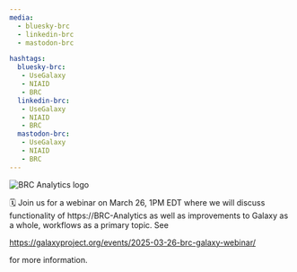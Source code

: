 ```yaml
---
media:
  - bluesky-brc
  - linkedin-brc
  - mastodon-brc

hashtags:
  bluesky-brc:
   - UseGalaxy
   - NIAID
   - BRC
  linkedin-brc:
   - UseGalaxy
   - NIAID
   - BRC
  mastodon-brc:
   - UseGalaxy
   - NIAID
   - BRC
---
```

![BRC Analytics logo](https://galaxyproject.org/images/logos/brc.svg)

🗓️ Join us for a webinar on March 26, 1PM EDT where we will discuss functionality of https://BRC-Analytics as well as improvements to Galaxy as a whole, workflows as a primary topic. See 

https://galaxyproject.org/events/2025-03-26-brc-galaxy-webinar/

for more information.
